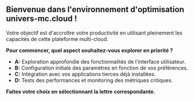 ## Bienvenue dans l'environnement d'optimisation univers-mc.cloud !

Votre objectif est d'accroître votre productivité en utilisant pleinement les capacités de cette plateforme multi-cloud. 

**Pour commencer, quel aspect souhaitez-vous explorer en priorité ?**

* **A:** Exploration approfondie des fonctionnalités de l'interface utilisateur.
* **B:** Configuration initiale des paramètres en fonction de vos préférences.
* **C:** Intégration avec vos applications tierces déjà installées.
* **D:** Tests des performances et monitoring des métriques critiques.


**Faites votre choix en sélectionnant la lettre correspondante.**


